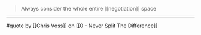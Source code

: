 > Always consider the whole entire [[negotiation]] space

---

#quote by [[Chris Voss]] on [[0 - Never Split The Difference]]
